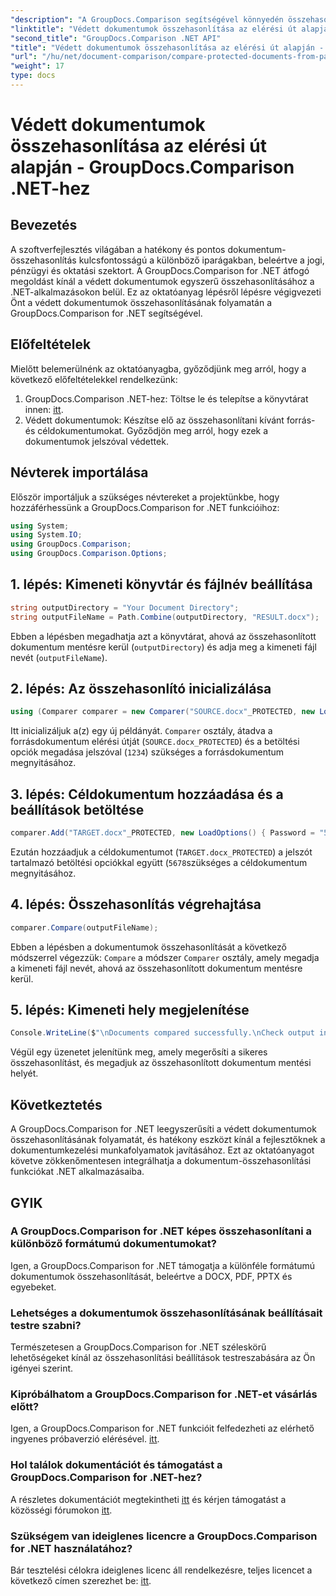 ```yaml
---
"description": "A GroupDocs.Comparison segítségével könnyedén összehasonlíthatja a védett dokumentumokat .NET-ben a zökkenőmentes integráció érdekében. Javítsa dokumentumkezelési munkafolyamatát."
"linktitle": "Védett dokumentumok összehasonlítása az elérési út alapján - GroupDocs.Comparison .NET-hez"
"second_title": "GroupDocs.Comparison .NET API"
"title": "Védett dokumentumok összehasonlítása az elérési út alapján - GroupDocs.Comparison .NET-hez"
"url": "/hu/net/document-comparison/compare-protected-documents-from-path/"
"weight": 17
type: docs
---
```

# Védett dokumentumok összehasonlítása az elérési út alapján - GroupDocs.Comparison .NET-hez

## Bevezetés
A szoftverfejlesztés világában a hatékony és pontos dokumentum-összehasonlítás kulcsfontosságú a különböző iparágakban, beleértve a jogi, pénzügyi és oktatási szektort. A GroupDocs.Comparison for .NET átfogó megoldást kínál a védett dokumentumok egyszerű összehasonlításához a .NET-alkalmazásokon belül. Ez az oktatóanyag lépésről lépésre végigvezeti Önt a védett dokumentumok összehasonlításának folyamatán a GroupDocs.Comparison for .NET segítségével.
## Előfeltételek
Mielőtt belemerülnénk az oktatóanyagba, győződjünk meg arról, hogy a következő előfeltételekkel rendelkezünk:
1. GroupDocs.Comparison .NET-hez: Töltse le és telepítse a könyvtárat innen: [itt](https://releases.groupdocs.com/comparison/net/).
2. Védett dokumentumok: Készítse elő az összehasonlítani kívánt forrás- és céldokumentumokat. Győződjön meg arról, hogy ezek a dokumentumok jelszóval védettek.

## Névterek importálása
Először importáljuk a szükséges névtereket a projektünkbe, hogy hozzáférhessünk a GroupDocs.Comparison for .NET funkcióihoz:
```csharp
using System;
using System.IO;
using GroupDocs.Comparison;
using GroupDocs.Comparison.Options;
```

## 1. lépés: Kimeneti könyvtár és fájlnév beállítása
```csharp
string outputDirectory = "Your Document Directory";
string outputFileName = Path.Combine(outputDirectory, "RESULT.docx");
```
Ebben a lépésben megadhatja azt a könyvtárat, ahová az összehasonlított dokumentum mentésre kerül (`outputDirectory`) és adja meg a kimeneti fájl nevét (`outputFileName`).
## 2. lépés: Az összehasonlító inicializálása
```csharp
using (Comparer comparer = new Comparer("SOURCE.docx"_PROTECTED, new LoadOptions(){ Password = "1234" }))
```
Itt inicializáljuk a(z) egy új példányát. `Comparer` osztály, átadva a forrásdokumentum elérési útját (`SOURCE.docx_PROTECTED`) és a betöltési opciók megadása jelszóval (`1234`) szükséges a forrásdokumentum megnyitásához.
## 3. lépés: Céldokumentum hozzáadása és a beállítások betöltése
```csharp
comparer.Add("TARGET.docx"_PROTECTED, new LoadOptions() { Password = "5678" });
```
Ezután hozzáadjuk a céldokumentumot (`TARGET.docx_PROTECTED`) a jelszót tartalmazó betöltési opciókkal együtt (`5678`szükséges a céldokumentum megnyitásához.
## 4. lépés: Összehasonlítás végrehajtása
```csharp
comparer.Compare(outputFileName);
```
Ebben a lépésben a dokumentumok összehasonlítását a következő módszerrel végezzük: `Compare` a módszer `Comparer` osztály, amely megadja a kimeneti fájl nevét, ahová az összehasonlított dokumentum mentésre kerül.
## 5. lépés: Kimeneti hely megjelenítése
```csharp
Console.WriteLine($"\nDocuments compared successfully.\nCheck output in {Directory.GetCurrentDirectory()}.");
```
Végül egy üzenetet jelenítünk meg, amely megerősíti a sikeres összehasonlítást, és megadjuk az összehasonlított dokumentum mentési helyét.

## Következtetés
A GroupDocs.Comparison for .NET leegyszerűsíti a védett dokumentumok összehasonlításának folyamatát, és hatékony eszközt kínál a fejlesztőknek a dokumentumkezelési munkafolyamatok javításához. Ezt az oktatóanyagot követve zökkenőmentesen integrálhatja a dokumentum-összehasonlítási funkciókat .NET alkalmazásaiba.
## GYIK
### A GroupDocs.Comparison for .NET képes összehasonlítani a különböző formátumú dokumentumokat?
Igen, a GroupDocs.Comparison for .NET támogatja a különféle formátumú dokumentumok összehasonlítását, beleértve a DOCX, PDF, PPTX és egyebeket.
### Lehetséges a dokumentumok összehasonlításának beállításait testre szabni?
Természetesen a GroupDocs.Comparison for .NET széleskörű lehetőségeket kínál az összehasonlítási beállítások testreszabására az Ön igényei szerint.
### Kipróbálhatom a GroupDocs.Comparison for .NET-et vásárlás előtt?
Igen, a GroupDocs.Comparison for .NET funkcióit felfedezheti az elérhető ingyenes próbaverzió elérésével. [itt](https://releases.groupdocs.com/).
### Hol találok dokumentációt és támogatást a GroupDocs.Comparison for .NET-hez?
A részletes dokumentációt megtekintheti [itt](https://tutorials.groupdocs.com/comparison/net/) és kérjen támogatást a közösségi fórumokon [itt](https://forum.groupdocs.com/c/comparison/12).
### Szükségem van ideiglenes licencre a GroupDocs.Comparison for .NET használatához?
Bár tesztelési célokra ideiglenes licenc áll rendelkezésre, teljes licencet a következő címen szerezhet be: [itt](https://purchase.groupdocs.com/buy).